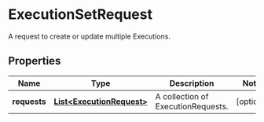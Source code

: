 

# ExecutionSetRequest

A request to create or update multiple Executions.

## Properties

Name | Type | Description | Notes
------------ | ------------- | ------------- | -------------
**requests** | [**List&lt;ExecutionRequest&gt;**](ExecutionRequest.md) | A collection of ExecutionRequests. |  [optional]



